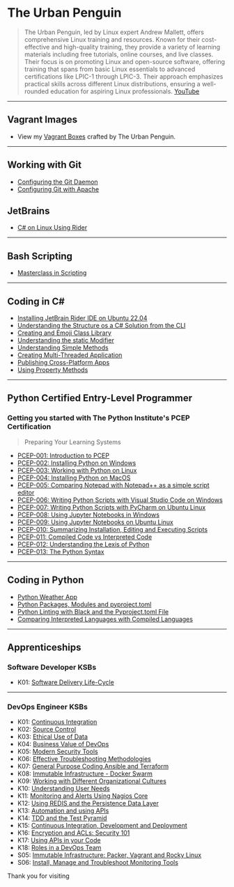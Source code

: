 # The Urban Penguin
> The Urban Penguin, led by Linux expert Andrew Mallett, offers comprehensive Linux training and resources. Known for their cost-effective and high-quality training, they provide a variety of learning materials including free tutorials, online courses, and live classes. Their focus is on promoting Linux and open-source software, offering training that spans from basic Linux essentials to advanced certifications like LPIC-1 through LPIC-3. Their approach emphasizes practical skills across different Linux distributions, ensuring a well-rounded education for aspiring Linux professionals. [YouTube](https://youtube.com/theurbanpenguin)                           

---
## Vagrant Images
- View my [Vagrant Boxes](https://app.vagrantup.com/boxes/search?utf8=%E2%9C%93&sort=downloads&provider=&q=theurbanpenguin) crafted by The Urban Penguin.

---
## Working with Git
- [Configuring the Git Daemon](https://theurbanpenguin.github.io/git-daemon/)
- [Configuring Git with Apache](https://theurbanpenguin.github.io/git-httpd/)

## JetBrains
- [C# on Linux Using Rider](https://youtu.be/r-DbaM2IE8g)

---

## Bash Scripting
 
- [Masterclass in Scripting](https://youtu.be/lmFD_JdER3k)

---

## Coding in C#
- [Installing JetBrain Rider IDE on Ubuntu 22.04](https://youtu.be/r-DbaM2IE8g)
- [Understanding the Structure os a C# Solution from the CLI](https://youtu.be/-6OADsBLYns)
- [Creating and Emoji Class Library](https://youtu.be/MBOybAI4ySY)
- [Understanding the static Modifier](https://youtu.be/4lGiS29iHQA)
- [Understanding Simple Methods](https://youtu.be/MXgh7tKHexc)
- [Creating Multi-Threaded Application](https://youtu.be/9bQsWViCHoo)
- [Publishing Cross-Platform Apps](https://youtu.be/5XP8ihWEieI)
- [Using Property Methods](https://youtu.be/FE2hVIaqwgg)

---

## Python Certified Entry-Level Programmer

### Getting you started with The Python Institute's PCEP Certification 

> Preparing Your Learning Systems

- [PCEP-001: Introduction to PCEP](https://youtu.be/FD_jv7BIAv8)
- [PCEP-002: Installing Python on Windows](https://youtu.be/r936Hduxcto)
- [PCEP-003: Working with Python on Linux](https://youtu.be/5E_kw_s0CNo)
- [PCEP-004: Installing Python on MacOS](https://youtu.be/pH2F7NlWEl0)
- [PCEP-005: Comparing Notepad with Notepad++ as a simple script editor](https://youtu.be/l5427f7Rzlg)
- [PCEP-006: Writing Python Scripts with Visual Studio Code on Windows](https://youtu.be/_ZBvBkfRLKg)
- [PCEP-007: Writing Python Scripts with PyCharm on Ubuntu Linux](https://youtu.be/VUeB8DTYzsI)
- [PCEP-008: Using Jupyter Notebooks in Windows](https://youtu.be/YZjFFIDWu_M)
- [PCEP-009: Using Jupyter Notebooks on Ubuntu Linux](https://youtu.be/u76hQDw4f14)
- [PCEP-010: Summarizing Installation, Editing and Executing Scripts ](https://youtu.be/hhKpCRrRE_c)
- [PCEP-011: Compiled Code vs Interpreted Code](https://youtu.be/84vpDaMPGjg)
- [PCEP-012: Understanding the Lexis of Python](https://youtu.be/loI6tyVVFdQ)
- [PCEP-013: The Python Syntax](https://youtu.be/9XDhZigZqgU)

---

## Coding in Python
- [Python Weather App](https://theurbanpenguin.github.io/weather_app/)
- [Python Packages, Modules and pyproject.toml](https://youtu.be/m2EAQk4Qlew)
- [Python Linting with Black and the Pyproject.toml File](https://youtu.be/qKQUKRZPsyY)
- [Comparing Interpreted Languages with Compiled Languages](https://youtu.be/WMNctE5Gy6A)

---

## Apprenticeships

### Software Developer KSBs

- K01: [Software Delivery Life-Cycle](https://youtu.be/68Yv9mAtpwY)

---

### DevOps Engineer KSBs

- K01: [Continuous Integration](https://youtu.be/_wLuEHDTtCk)
- K02: [Source Control](https://youtu.be/8xpvAXplWMc)
- K03: [Ethical Use of Data](https://youtu.be/7oQL200w01s)
- K04: [Business Value of DevOps](https://youtu.be/YmbrbFUpcEI)
- K05: [Modern Security Tools](https://youtu.be/N2hLR16lK3Y)
- K06: [Effective Troubleshooting Methodologies](https://youtu.be/PQ8RW9plv0g)
- K07: [General Purpose Coding,Ansible and Terraform](https://youtu.be/zxUw3sPuvVc)
- K08: [Immutable Infrastructure - Docker Swarm](https://youtu.be/rCycpqBzUlk)
- K09: [Working with Different Organizational Cultures](https://youtu.be/jgdkp3QcFOU)
- K10: [Understanding User Needs](https://youtu.be/QChw6ATERuM)
- K11: [Monitoring and Alerts Using Nagios Core](https://youtu.be/Co-6RdPJFxg)
- K12: [Using REDIS and the Persistence Data Layer](https://youtu.be/eY0WvrsPDPQ)
- K13: [Automation and using APIs](https://youtu.be/hrzYr9e54U4)
- K14: [TDD and the Test Pyramid](https://youtu.be/_br7KEmx_AA)
- K15: [Continuous Integration, Development and Deployment](https://youtu.be/hPlBnq46b48)
- K16: [Encryption and ACLs: Security 101](https://youtu.be/4xfmaOWz0W0)
- K17: [Using APIs in your Code](https://youtu.be/fkl_1FJet3M)
- K18: [Roles in a DevOps Team](https://youtu.be/j2TCHnnDZqE)
- S05: [Immutable Infrastructure: Packer, Vagrant and Rocky Linux](https://youtu.be/t3O4PVImrK8)
- S06: [Install, Manage and Troubleshoot Monitoring Tools](https://theurbanpenguin.github.io/elastic/)


Thank you for visiting